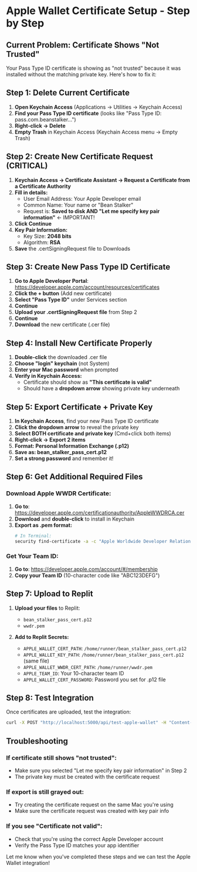 # Apple Wallet Certificate Setup - Step by Step

## Current Problem: Certificate Shows "Not Trusted"

Your Pass Type ID certificate is showing as "not trusted" because it was installed without the matching private key. Here's how to fix it:

## Step 1: Delete Current Certificate

1. **Open Keychain Access** (Applications → Utilities → Keychain Access)
2. **Find your Pass Type ID certificate** (looks like "Pass Type ID: pass.com.beanstalker...")
3. **Right-click → Delete**
4. **Empty Trash** in Keychain Access (Keychain Access menu → Empty Trash)

## Step 2: Create New Certificate Request (CRITICAL)

1. **Keychain Access → Certificate Assistant → Request a Certificate from a Certificate Authority**
2. **Fill in details:**
   - User Email Address: Your Apple Developer email
   - Common Name: Your name or "Bean Stalker"
   - Request is: **Saved to disk AND "Let me specify key pair information"** ← IMPORTANT!
3. **Click Continue**
4. **Key Pair Information:**
   - Key Size: **2048 bits**
   - Algorithm: **RSA**
5. **Save** the .certSigningRequest file to Downloads

## Step 3: Create New Pass Type ID Certificate

1. **Go to Apple Developer Portal**: https://developer.apple.com/account/resources/certificates
2. **Click the + button** (Add new certificate)
3. **Select "Pass Type ID"** under Services section
4. **Continue**
5. **Upload your .certSigningRequest file** from Step 2
6. **Continue**
7. **Download** the new certificate (.cer file)

## Step 4: Install New Certificate Properly

1. **Double-click** the downloaded .cer file
2. **Choose "login" keychain** (not System)
3. **Enter your Mac password** when prompted
4. **Verify in Keychain Access:**
   - Certificate should show as **"This certificate is valid"**
   - Should have a **dropdown arrow** showing private key underneath

## Step 5: Export Certificate + Private Key

1. **In Keychain Access**, find your new Pass Type ID certificate
2. **Click the dropdown arrow** to reveal the private key
3. **Select BOTH certificate and private key** (Cmd+click both items)
4. **Right-click → Export 2 items**
5. **Format: Personal Information Exchange (.p12)**
6. **Save as: bean_stalker_pass_cert.p12**
7. **Set a strong password** and remember it!

## Step 6: Get Additional Required Files

### Download Apple WWDR Certificate:
1. **Go to**: https://developer.apple.com/certificationauthority/AppleWWDRCA.cer
2. **Download** and **double-click** to install in Keychain
3. **Export as .pem format:**
   ```bash
   # In Terminal:
   security find-certificate -a -c "Apple Worldwide Developer Relations Certification Authority" -p > wwdr.pem
   ```

### Get Your Team ID:
1. **Go to**: https://developer.apple.com/account/#/membership
2. **Copy your Team ID** (10-character code like "ABC123DEFG")

## Step 7: Upload to Replit

1. **Upload your files** to Replit:
   - `bean_stalker_pass_cert.p12`
   - `wwdr.pem`

2. **Add to Replit Secrets:**
   - `APPLE_WALLET_CERT_PATH`: `/home/runner/bean_stalker_pass_cert.p12`
   - `APPLE_WALLET_KEY_PATH`: `/home/runner/bean_stalker_pass_cert.p12` (same file)
   - `APPLE_WALLET_WWDR_CERT_PATH`: `/home/runner/wwdr.pem`
   - `APPLE_TEAM_ID`: Your 10-character team ID
   - `APPLE_WALLET_CERT_PASSWORD`: Password you set for .p12 file

## Step 8: Test Integration

Once certificates are uploaded, test the integration:
```bash
curl -X POST "http://localhost:5000/api/test-apple-wallet" -H "Content-Type: application/json"
```

## Troubleshooting

### If certificate still shows "not trusted":
- Make sure you selected "Let me specify key pair information" in Step 2
- The private key must be created with the certificate request

### If export is still grayed out:
- Try creating the certificate request on the same Mac you're using
- Make sure the certificate request was created with key pair info

### If you see "Certificate not valid":
- Check that you're using the correct Apple Developer account
- Verify the Pass Type ID matches your app identifier

Let me know when you've completed these steps and we can test the Apple Wallet integration!